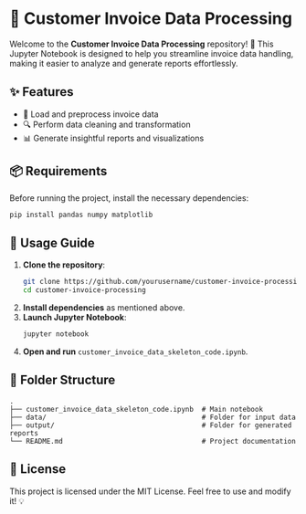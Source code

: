 # 📜 Customer Invoice Data Processing

Welcome to the **Customer Invoice Data Processing** repository! 🚀 This Jupyter Notebook is designed to help you streamline invoice data handling, making it easier to analyze and generate reports effortlessly.

## ✨ Features
- 📂 Load and preprocess invoice data
- 🔍 Perform data cleaning and transformation
- 📊 Generate insightful reports and visualizations

## 📦 Requirements
Before running the project, install the necessary dependencies:

```bash
pip install pandas numpy matplotlib
```

## 🚀 Usage Guide
1. **Clone the repository**:
   ```bash
   git clone https://github.com/yourusername/customer-invoice-processing.git
   cd customer-invoice-processing
   ```
2. **Install dependencies** as mentioned above.
3. **Launch Jupyter Notebook**:
   ```bash
   jupyter notebook
   ```
4. **Open and run** `customer_invoice_data_skeleton_code.ipynb`.

## 📂 Folder Structure
```
.
├── customer_invoice_data_skeleton_code.ipynb  # Main notebook
├── data/                                      # Folder for input data
├── output/                                    # Folder for generated reports
└── README.md                                  # Project documentation
```

## 📜 License
This project is licensed under the MIT License. Feel free to use and modify it! 💡
